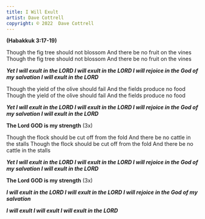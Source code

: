 ```yaml
---
title: I Will Exult
artist: Dave Cottrell
copyright: © 2022  Dave Cottrell
---
```

 **(Habakkuk 3:17-19)**

Though the fig tree should not blossom
And there be no fruit on the vines
Though the fig tree should not blossom
And there be no fruit on the vines

 ***Yet I will exult in the LORD
  I will exult in the LORD
  I will rejoice
   in the God of my salvation
  I will exult in the LORD***

Though the yield of the olive should fail
And the fields produce no food
Though the yield of the olive should fail
And the fields produce no food

 ***Yet I will exult in the LORD
  I will exult in the LORD
  I will rejoice
   in the God of my salvation
  I will exult in the LORD***

**The Lord GOD is my strength** (3x)

Though the flock should be cut off from the fold
And there be no cattle in the stalls
Though the flock should be cut off from the fold
And there be no cattle in the stalls

 ***Yet I will exult in the LORD
  I will exult in the LORD
  I will rejoice
   in the God of my salvation
  I will exult in the LORD***

**The Lord GOD is my strength** (3x)

 ***I will exult in the LORD
  I will exult in the LORD
  I will rejoice
   in the God of my salvation***

 ***I will exult
  I will exult
  I will exult in the LORD***
